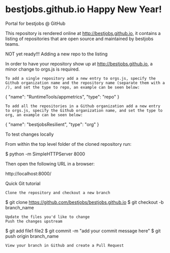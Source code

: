 # bestjobs.github.io Happy New Year!
Portal for bestjobs @ GitHub

This repository is rendered online at http://bestjobs.github.io, it contains a listing of repositories that are open source and maintained by bestjobs teams.


NOT yet ready!!!
Adding a new repo to the listing

In order to have your repository show up at http://bestjobs.github.io, a minor change to orgs.js is required.

    To add a single repository add a new entry to orgs.js, specify the Github organization name and the repository name (separate them with a /), and set the type to repo, an example can be seen below:

  {
      "name": "RuntimeTools/appmetrics",
      "type": "repo"
  }

    To add all the repositories in a Github organization add a new entry to orgs.js, specify the Github organization name, and set the type to org, an example can be seen below:

  {
      "name": "bestjobsResilient",
      "type": "org"
  }

To test changes locally

From within the top level folder of the cloned repository run:

$ python -m SimpleHTTPServer 8000

Then open the following URL in a browser:

http://localhost:8000/

Quick Git tutorial

    Clone the repository and checkout a new branch

$ git clone https://github.com/bestjobs/bestjobs.github.io
$ git checkout -b branch_name

    Update the files you'd like to change
    Push the changes upstream

$ git add file1 file2
$ git commit -m "add your commit message here"
$ git push origin branch_name

    View your branch in Github and create a Pull Request

